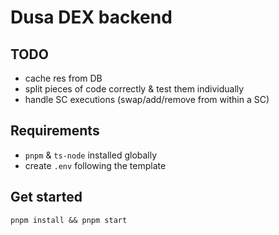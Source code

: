 # Dusa DEX backend

## TODO
- cache res from DB
- split pieces of code correctly & test them individually
- handle SC executions (swap/add/remove from within a SC)

## Requirements

-   `pnpm` & `ts-node` installed globally
-   create `.env` following the template

## Get started

```shell
pnpm install && pnpm start
```
